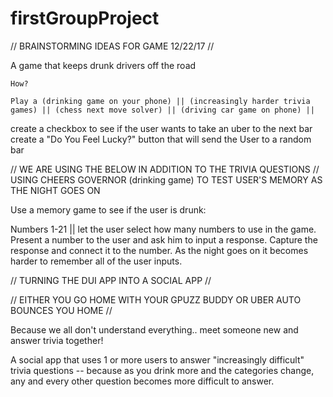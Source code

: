 # firstGroupProject


// BRAINSTORMING IDEAS FOR GAME 12/22/17 //


A game that keeps drunk drivers off the road

	How?
	
	Play a (drinking game on your phone) || (increasingly harder trivia games) || (chess next move solver) || (driving car game on phone) || 


create a checkbox to see if the user wants to take an uber to the next bar
create a "Do You Feel Lucky?" button that will send the User to a random bar



// WE ARE USING THE BELOW IN ADDITION TO THE TRIVIA QUESTIONS
// USING CHEERS GOVERNOR (drinking game) TO TEST USER'S MEMORY AS THE NIGHT GOES ON

Use a memory game to see if the user is drunk:

Numbers 1-21 || let the user select how many numbers to use in the game.
Present a number to the user and ask him to input a response.
Capture the response and connect it to the number. 
As the night goes on it becomes harder to remember all of the user inputs.

// TURNING THE DUI APP INTO A SOCIAL APP //

// EITHER YOU GO HOME WITH YOUR GPUZZ BUDDY OR UBER AUTO BOUNCES YOU HOME //


Because we all don't understand everything.. meet someone new and answer trivia together!

A social app that uses 1 or more users to answer "increasingly difficult" trivia questions -- because as you drink more and the categories change,
any and every other question becomes more difficult to answer. 

